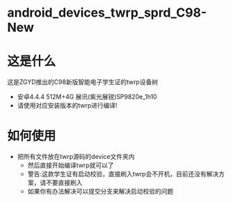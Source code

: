 # android_devices_twrp_sprd_C98-New
# 这是什么
这是ZGYD推出的C98新版智能电子学生证的twrp设备树
* 安卓4.4.4 512M+4G 展讯(紫光展锐)SP9820e_1h10
* 请使用对应安装版本的twrp进行编译!
# 如何使用

* 把所有文件放在twrp源码的device文件夹内
  *  然后直接开始编译twrp就可以了
  *  警告:这款学生证有启动校验，直接刷入twrp会不开机，目前还没有解决方案，请不要直接刷入
  *  如果你有办法解决可以提交分支来解决启动校验的问题
